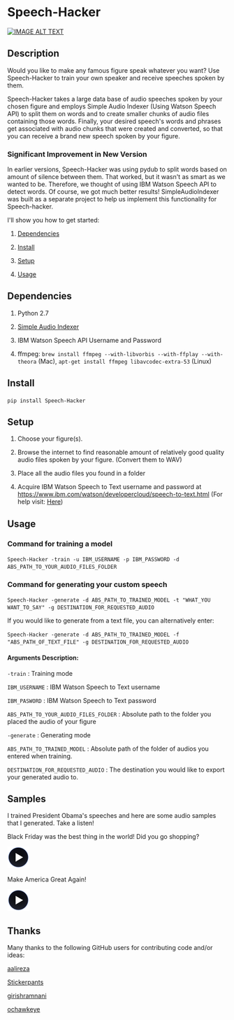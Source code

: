 # Speech-Hacker


[![IMAGE ALT TEXT](images/screen.png)](https://www.youtube.com/watch?v=pV8FQpc1NlQ "Youtube_Video" )


## Description

Would you like to make any famous figure speak whatever you want? Use Speech-Hacker to train your own speaker and receive speeches spoken by them.

Speech-Hacker takes a large data base of audio speeches spoken by your chosen figure and employs Simple Audio Indexer (Using Watson Speech API) to split them on words and to create smaller chunks of audio files containing those words. Finally, your desired speech's words and phrases get associated with audio chunks that were created and converted, so that you can receive a brand new speech spoken by your figure.


### Significant Improvement in New Version

In earlier versions, Speech-Hacker was using pydub to split words based on amount of silence between them. That worked, but it wasn't as smart as we wanted to be. Therefore, we thought of using IBM Watson Speech API to detect words. Of course, we got much better results! SimpleAudioIndexer was built as a separate project to help us implement this functionality for Speech-hacker. 



I'll show you how to get started:

   1. [Dependencies](https://github.com/ParhamP/Speech-Hacker#dependencies "Dependencies")

   2. [Install](https://github.com/ParhamP/Speech-Hacker#install "Install")

   3. [Setup](https://github.com/ParhamP/Speech-Hacker#setup "Setup")

   4. [Usage](https://github.com/ParhamP/Speech-Hacker#usage "Usage")


## Dependencies

1. Python 2.7

2. [Simple Audio Indexer](https://github.com/aalireza/SimpleAudioIndexer> "Simple Audio Indexer")

3. IBM Watson Speech API Username and Password

3. ffmpeg: `brew install ffmpeg --with-libvorbis --with-ffplay --with-theora` (Mac), `apt-get install ffmpeg libavcodec-extra-53` (Linux)


## Install

`pip install Speech-Hacker`


## Setup


1. Choose your figure(s).

2. Browse the internet to find reasonable amount of relatively good quality audio files spoken by your figure. (Convert them to WAV)

3. Place all the audio files you found in a folder

4. Acquire IBM Watson Speech to Text username and password at https://www.ibm.com/watson/developercloud/speech-to-text.html (For help visit: [Here](https://www.ibm.com/watson/developercloud/doc/getting_started/gs-credentials.shtml> "IBM_GetStarted"))


## Usage

### Command for training a model

`Speech-Hacker -train -u IBM_USERNAME -p IBM_PASSWORD -d ABS_PATH_TO_YOUR_AUDIO_FILES_FOLDER`


### Command for generating your custom speech

`Speech-Hacker -generate -d ABS_PATH_TO_TRAINED_MODEL -t "WHAT_YOU WANT_TO_SAY" -g DESTINATION_FOR_REQUESTED_AUDIO`



If you would like to generate from a text file, you can alternatively enter:

`Speech-Hacker -generate -d ABS_PATH_TO_TRAINED_MODEL -f "ABS_PATH_OF_TEXT_FILE" -g DESTINATION_FOR_REQUESTED_AUDIO`




#### Arguments Description:

`-train` : Training mode

`IBM_USERNAME` : IBM Watson Speech to Text username

`IBM_PASWORD` : IBM Watson Speech to Text password

`ABS_PATH_TO_YOUR_AUDIO_FILES_FOLDER` : Absolute path to the folder you placed the audio of your figure

`-generate` : Generating mode

`ABS_PATH_TO_TRAINED_MODEL` : Absolute path of the folder of audios you entered when training.

`DESTINATION_FOR_REQUESTED_AUDIO` : The destination you would like to export your generated audio to. 




## Samples

I trained President Obama's speeches and here are some audio samples that I generated. Take a listen!



Black Friday was the best thing in the world! Did you go shopping?

[![IMAGE ALT TEXT](images/player2.png)](https://dl.dropboxusercontent.com/s/itu5156itn1usnr/output23.wav?dl=0 "Audio_Sample" )


Make America Great Again!

[![IMAGE ALT TEXT](images/player2.png)](https://dl.dropboxusercontent/s/mn8dwr2f0upmdnz/output0.wav?dl=0 "Audio_Sample" )




## Thanks

Many thanks to the following GitHub users for contributing code and/or ideas:

[aalireza](https://github.com/aalireza> "aalireza")

[Stickerpants](https://github.com/Stickerpants> "Stickerpants")

[girishramnani](https://github.com/girishramnani> "girishramnani")

[ochawkeye](https://github.com/ochawkeye> "ochawkeye")


